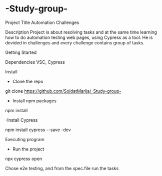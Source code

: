 # -Study-group-

Project Title
Automation Challenges

Description
Project is about resolving tasks and at the same time learning how to do automation testing web pages, using Cypress as a tool. He is devided in challenges and every challenge contains group of tasks.

Getting Started

Dependencies
VSC, Cypress

Install

- Clone the repo

git clone https://github.com/SoldatMarija/-Study-group-

- Install npm packages

npm install

-Install Cypress

npm install cypress --save -dev

Executing program

- Run the project

npx cypress open

Chose e2e testing, and from the spec.file run the tasks
